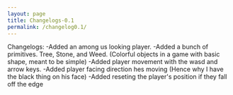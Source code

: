 ```yaml
---
layout: page
title: Changelogs-0.1
permalink: /changelog0.1/
---
```


Changelogs: 
-Added an among us looking player.
-Added a bunch of primitives. Tree, Stone, and Weed. (Colorful objects in a game with basic shape, meant to be simple)
-Added player movement with the wasd and arrow keys.
-Added player facing direction hes moving (Hence why I have the black thing on his face)
-Added reseting the player's position if they fall off the edge
